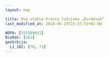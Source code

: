 ```yaml
---
layout: map

title: Dva stabla hrasta lužnjaka „Đurđevak“
last_modified_at: 2018-05-23T23:37:53+02:00

WDPA: [555589031]
BioRaS: [261]
geoSrbija:
  L1_182: [70, 71]
---
```

